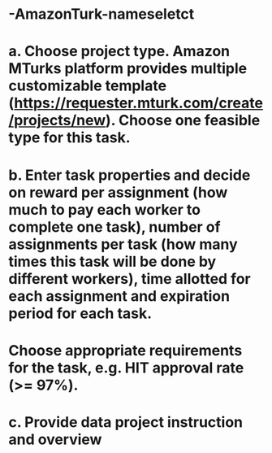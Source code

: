 # -AmazonTurk-nameseletct
# a.	Choose project type. Amazon MTurks platform provides multiple customizable template (https://requester.mturk.com/create/projects/new). Choose one feasible type for this task. 
# b.	Enter task properties and decide on reward per assignment (how much to pay each worker to complete one task), number of assignments per task (how many times this task will be done by different workers), time allotted for each assignment and expiration period for each task. 
# Choose appropriate requirements for the task, e.g. HIT approval rate (>= 97%).
# c.	Provide data project instruction and overview
